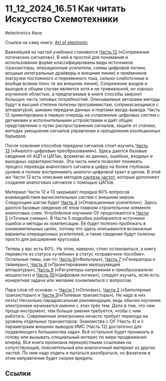 # 11_12_2024_16.51 Как читать Искусство Схемотехники
#electronics #aoe

Ссылка на саму книгу: [Art of electronic](http://the-epic-file.com/text/bookz/aoe_3/aoe3_contents.htm)

Важнейшей из частей учебника становится [Часть 12](http://the-epic-file.com/text/bookz/aoe_3/ch_12/aoe3_12_cont.htm) («Сопряжение логических сигналов»). В ней в простой для понимания и использования форме классифицированы виды источников (транзисторы, операционные усилители, схемы цифровой логики, мощные интегральные драйверы и внешние линии) и приёмников (нагрузки постоянного и переменного тока, сильно-слаботочные и вообще всякие плюс те же внешние линии). Сопряжение входов и выходов в общем случае является хотя и не тривиальной, но хорошо изученной областью, а предлагаемые в книге способы закроют большую часть типовых потребностей. Описываемые авторами методы будут в высшей степени полезны программистам, соприкасающимся с аппаратурой, шинами передачи данных и портами ввода-вывода. Часть 12 ориентирована в первую очередь на сопряжение цифровых систем с датчиками и исполнительными устройствами и даёт общее представление о путях распространения сигналов, защите от статики, методах умощнения сигналов управления и преодоления изоляционных барьеров.

После освоения способов передачи сигналов стоит изучить [Часть 13](http://the-epic-file.com/text/bookz/aoe_3/ch_13/aoe3_13_cont.htm) («Аналого-цифровые преобразования»). Здесь даются базовые сведения об АЦП и ЦАПах, форматах их данных, ошибках, входных и выходных характеристиках. Эта часть книги позволит понимать процесс перевода аналогового сигнала в цифру на более глубоком уровне и полнее воспринимать аналого-цифровой тракт в целом. В этой же Части 13 есть описание методов [синтеза частот](http://the-epic-file.com/text/bookz/aoe_3/ch_13/aoe3_13_13.htm), которые дополняют создание аналоговых сигналов с помощью ЦАПов.

Материал Части 12 и 13 закрывает порядка 60% вопросов взаимодействия вычислительных систем с внешним миром. Следующим шагом будет [Часть 4](http://the-epic-file.com/text/bookz/aoe_3/ch_04/aoe3_04_cont.htm) («Операционные усилители»). Здесь даются базовые сведения об этом главном строительном элементе аналоговых схем. Углублённое изучение ОУ продолжается в [Части 5](http://the-epic-file.com/text/bookz/aoe_3/ch_05/aoe3_05_cont.htm) («Точные схемы»). В Части 5 подробно разбираются источники ошибок и методы их компенсации. Её будет полезно пробежать в ознакомительных целях, потому что здесь описываются возможные варианты операционных усилителей, и такие сведения будут полезны просто для расширения кругозора.

Теперь у вас есть 80%. На этом, наверно, стоит остановиться, а книгу перевести из статуса «учебник» в статус «справочное пособие». Остальные темы, как-то: [Часть 6](http://the-epic-file.com/text/bookz/aoe_3/ch_06/aoe3_06_cont.htm)(«Фильтры»), [Часть 7](http://the-epic-file.com/text/bookz/aoe_3/ch_07/aoe3_07_cont.htm) («Генераторы и таймеры»), [Часть 8](http://the-epic-file.com/text/bookz/aoe_3/ch_08/aoe3_08_cont.htm) («Проектирование малошумящей аппаратуры»), [Часть 9](http://the-epic-file.com/text/bookz/aoe_3/ch_09/aoe3_09_cont.htm) («Регуляторы напряжения и преобразователи мощности») и [Часть 10](http://the-epic-file.com/text/bookz/aoe_3/ch_10/aoe3_10_cont.htm)(«Цифровая логика»), следует изучать, если есть конкретная задача или желание ознакомиться с вопросом.

Пара слов об основах — [Части 1](http://the-epic-file.com/text/bookz/aoe_3/ch_01/aoe3_01_cont.htm) («Основы»), [Части 2](http://the-epic-file.com/text/bookz/aoe_3/ch_02/aoe3_02_cont.htm) («Биполярные транзисторы») и [Части 3](http://the-epic-file.com/text/bookz/aoe_3/ch_03/aoe3_03_cont.htm)(«Полевые транзисторы»). Не надо в них лезть! Несколько парадоксальная рекомендация, ведь обычно изучение электроники начинается именно с этих трёх тем. Дело в том, что чем проще инструмент, тем больше умения требуется, чтобы с ним работать. Современная электроника нечасто требует перехода на уровень отдельных транзисторов. Знакомства с ОУ (Часть 4) и с параметрами внешних выводов ИМС (Часть 12) достаточно для подавляющего большинства задач. Всё остальное будет проникать в голову или вызывать специальный интерес по мере продвижения вперёд. Вся книга пронизана перекрёстными ссылками на сопутствующий, пояснительный или аналогичный материал из других частей. По ним надо ходить и пытаться разобраться, но фанатизм в этом направлении будет скорее вредить.


## Ссылки
